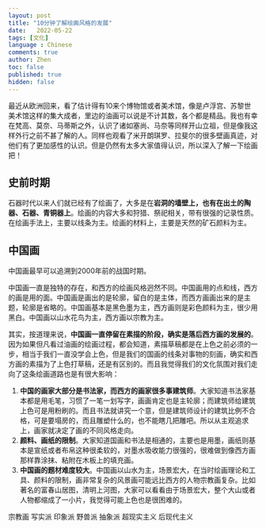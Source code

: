 ```yaml
---
layout: post
title: "10分钟了解绘画风格的发展"
date:   2022-05-22
tags: [文化]
language : Chinese
comments: true
author: Zhen
toc: false
published: true
hidden: false
---
```

最近从欧洲回来，看了估计得有10来个博物馆或者美术馆，像是卢浮宫、苏黎世美术馆这样的集大成者，里边的油画可以说是不计其数，各个都是精品。我也有幸在梵高、莫奈、马蒂斯之外，认识了诸如塞尚、马奈等同样开山立祖，但是像我这样外行之前不甚了解的人。同样也观看了米开朗琪罗、拉斐尔的很多壁画真迹，对他们有了更加感性的认识。但是仍然有太多大家值得认识，所以深入了解一下绘画把！

## 史前时期
石器时代以来人们就已经有了绘画了，大多是在**岩洞的墙壁上，也有在出土的陶器、石器、青铜器上**。绘画的内容大多和狩猎、祭祀相关，带有很强的记录性质。在绘画手法上，主要以线条为主。绘画的材料上，主要是天然的矿石颜料为主。

## 中国画
中国画最早可以追溯到2000年前的战国时期。

中国画一直是独特的存在，和西方的绘画风格迥然不同。中国画用的点和线，西方的画是用的面。中国画是画出的是轮廓，留白的是主体，而西方画画出来的是主题，轮廓是省略的。中国画基本是黑色墨为主，西方画则是彩色颜料为主，很少用黑白。中国画以山水花鸟为主，西方画以宗教为主。

其实，按道理来说，**中国画一直停留在素描的阶段，确实是落后西方画的发展的**。因为如果但凡看过油画的绘画过程，都会知道，素描草稿都是在上色之前必须的一步，相当于我们一直没学会上色，但是我们的国画的线条对事物的刻画，确实和西方画的素描为了上色打草稿，还是有区别的。而且我觉得我们的文化氛围对我们走向了这条绘画道路也是有很大影响：

 1. **中国的画家大部分是书法家，而西方的画家很多事建筑师**。大家知道书法家基本都是用毛笔，习惯了一笔一划写字，画画肯定也是主轮廓；而建筑师给建筑上色可是用粉刷的。而且书法就讲究一个意，但是建筑师设计的建筑比例不合格，可是要塌房的，而且雕塑什么的，也不能瞎几把雕吧。所以从主观追求上，画家就决定了画的不同风格走向。
 2. **颜料、画纸的限制**。大家知道国画和书法是相通的，主要也是用墨，画纸则基本是宣纸或者布帛这种很柔软的，对墨水吸收能力很强的，很难做到像西方画那样靠涂抹、粘附在木板上的填充画。
 3. **中国画的题材难度较大**。中国画以山水为主，场景宏大，在当时绘画理论和工具、颜料的限制，画非常复杂的风景画可能远比西方的人物宗教画复杂。比如著名的富春山居图，清明上河图，大家可以看看由于场景宏大，整个大山或者人物都缩成了一小片，我觉得可能上色也是很困难的。 


宗教画
写实派
印象派
野兽派
抽象派
超现实主义
后现代主义


<!--stackedit_data:
eyJoaXN0b3J5IjpbMTI1MTQ3NjM4LDEzNDcwNDY3MSwxMzAzOT
IyNDIyLC0xODk1ODQ2ODI3LC02OTQ4MDQzNjEsLTI5MDA0Njkz
MCwtMjQ0MTc0NTE1XX0=
-->